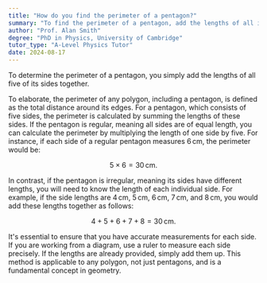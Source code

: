 ```yaml
---
title: "How do you find the perimeter of a pentagon?"
summary: "To find the perimeter of a pentagon, add the lengths of all its five sides together."
author: "Prof. Alan Smith"
degree: "PhD in Physics, University of Cambridge"
tutor_type: "A-Level Physics Tutor"
date: 2024-08-17
---
```


To determine the perimeter of a pentagon, you simply add the lengths of all five of its sides together.

To elaborate, the perimeter of any polygon, including a pentagon, is defined as the total distance around its edges. For a pentagon, which consists of five sides, the perimeter is calculated by summing the lengths of these sides. If the pentagon is regular, meaning all sides are of equal length, you can calculate the perimeter by multiplying the length of one side by five. For instance, if each side of a regular pentagon measures $6 \, \text{cm}$, the perimeter would be:

$$
5 \times 6 = 30 \, \text{cm}.
$$

In contrast, if the pentagon is irregular, meaning its sides have different lengths, you will need to know the length of each individual side. For example, if the side lengths are $4 \, \text{cm}$, $5 \, \text{cm}$, $6 \, \text{cm}$, $7 \, \text{cm}$, and $8 \, \text{cm}$, you would add these lengths together as follows:

$$
4 + 5 + 6 + 7 + 8 = 30 \, \text{cm}.
$$

It's essential to ensure that you have accurate measurements for each side. If you are working from a diagram, use a ruler to measure each side precisely. If the lengths are already provided, simply add them up. This method is applicable to any polygon, not just pentagons, and is a fundamental concept in geometry.
    